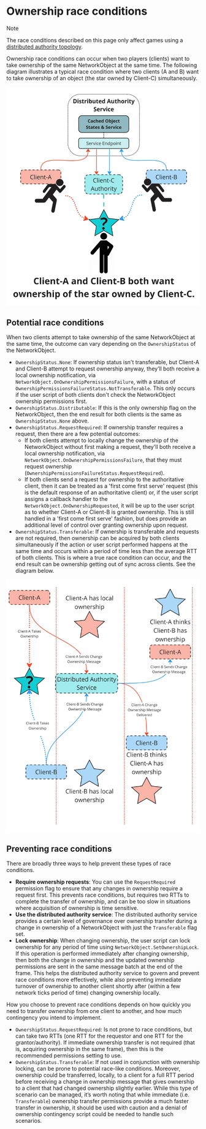# Ownership race conditions

> [!NOTE]
> The race conditions described on this page only affect games using a [distributed authority topology](../terms-concepts/distributed-authority.md).

Ownership race conditions can occur when two players (clients) want to take ownership of the same NetworkObject at the same time. The following diagram illustrates a typical race condition where two clients (A and B) want to take ownership of an object (the star owned by Client-C) simultaneously.

![Race condition](../images/race-condition.jpg)

## Potential race conditions

When two clients attempt to take ownership of the same NetworkObject at the same time, the outcome can vary depending on the `OwnershipStatus` of the NetworkObject.

* `OwnershipStatus.None`: If ownership status isn't transferable, but Client-A and Client-B attempt to request ownership anyway, they’ll both receive a local ownership notification, via `NetworkObject.OnOwnershipPermissionsFailure`, with a status of `OwnershipPermissionsFailureStatus.NotTransferable`. This only occurs if the user script of both clients don't check the NetworkObject ownership permissions first.
* `OwnershipStatus.Distributable`: If this is the only ownership flag on the NetworkObject, then the end result for both clients is the same as `OwnershipStatus.None` above.
* `OwnershipStatus.RequestRequired`: If ownership transfer requires a request, then there are a few potential outcomes:
    * If both clients attempt to locally change the ownership of the NetworkObject without first making a request, they'll both receive a local ownership notification, via `NetworkObject.OnOwnershipPermissionsFailure`, that they must request ownership (`OwnershipPermissionsFailureStatus.RequestRequired`).
    * If both clients send a request for ownership to the authoritative client, then it can be treated as a 'first come first serve' request (this is the default response of an authoritative client) or, if the user script assigns a callback handler to the `NetworkObject.OnOwnershipRequested`, it will be up to the user script as to whether Client-A or Client-B is granted ownership. This is still handled in a 'first come first serve' fashion, but does provide an additional level of control over granting ownership upon request.
* `OwnershipStatus.Transferable`: If ownership is transferable and requests are not required, then ownership can be acquired by both clients simultaneously if the action or user script performed happens at the same time and occurs within a period of time less than the average RTT of both clients. This is where a true race condition can occur, and the end result can be ownership getting out of sync across clients. See the diagram below.

![True race condition](../images/true-race-condition.jpg)

## Preventing race conditions

There are broadly three ways to help prevent these types of race conditions.

* **Require ownership requests**: You can use the `RequestRequired` permission flag to ensure that any changes in ownership require a request first. This prevents race conditions, but requires two RTTs to complete the transfer of ownership, and can be too slow in situations where acquisition of ownership is time sensitive.
* **Use the distributed authority service**: The distributed authority service provides a certain level of governance over ownership transfer during a change in ownership of a NetworkObject with just the `Transferable` flag set.
* **Lock ownership**: When changing ownership, the user script can lock ownership for any period of time using `NetworkObject.SetOwnershipLock`. If this operation is performed immediately after changing ownership, then both the change in ownership and the updated ownership permissions are sent in the same message batch at the end of the frame. This helps the distributed authority service to govern and prevent race conditions more effectively, while also preventing immediate turnover of ownership to another client shortly after (within a few network ticks period of time) changing ownership locally.

How you choose to prevent race conditions depends on how quickly you need to transfer ownership from one client to another, and how much contingency you intend to implement.

* `OwnershipStatus.RequestRequired`: Is not prone to race conditions, but can take two RTTs (one RTT for the requestor and one RTT for the grantor/authority). If immediate ownership transfer is not required (that is, acquiring ownership in the same frame), then this is the recommended permissions setting to use.
* `OwnershipStatus.Transferable`: If not used in conjunction with ownership locking, can be prone to potential race-like conditions. Moreover, ownership could be transferred, locally, to a client for a full RTT period before receiving a change in ownership message that gives ownership to a client that had changed ownership slightly earlier. While this type of scenario can be managed, it’s worth noting that while immediate (i.e. `Transferable`) ownership transfer permissions provide a much faster transfer in ownership, it should be used with caution and a denial of ownership contingency script could be needed to handle such scenarios.
